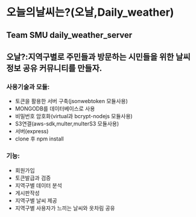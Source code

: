 오늘의날씨는?(오날,Daily_weather)
=================================

Team SMU daily_weather_server
-----------------------------

오날?:지역구별로 주민들과 방문하는 시민들을 위한 날씨 정보 공유 커뮤니티를 만들자.
----------------------------------------------------------------------------------

### 사용기술과 모듈:

-	토큰을 활용한 서버 구축(jsonwebtoken 모듈사용)
-	MONGODB를 데이터베이스로 사용
-	비밀번호 암호화(virtual과 bcrypt-nodejs 모듈사용)
-	S3연결(aws-sdk,multer,multerS3 모듈사용)
-	서버(express)
-	clone 후 npm install

### 기능:

-	회원가입
-	토큰발급과 검증
-	지역구별 데이터 분석
-	게시판작성
-	지역구별 날씨 제공
-	지역구별 사용자가 느끼는 날씨와 옷차림 공유
